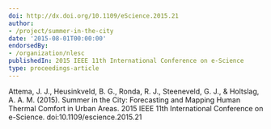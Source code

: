 ```yaml
---
doi: http://dx.doi.org/10.1109/eScience.2015.21
author:
- /project/summer-in-the-city
date: '2015-08-01T00:00:00'
endorsedBy:
- /organization/nlesc
publishedIn: 2015 IEEE 11th International Conference on e-Science
type: proceedings-article
---
```

Attema, J. J., Heusinkveld, B. G., Ronda, R. J., Steeneveld, G. J., & Holtslag, A. A. M. (2015). Summer in the City: Forecasting and Mapping Human Thermal Comfort in Urban Areas. 2015 IEEE 11th International Conference on e-Science. doi:10.1109/escience.2015.21


